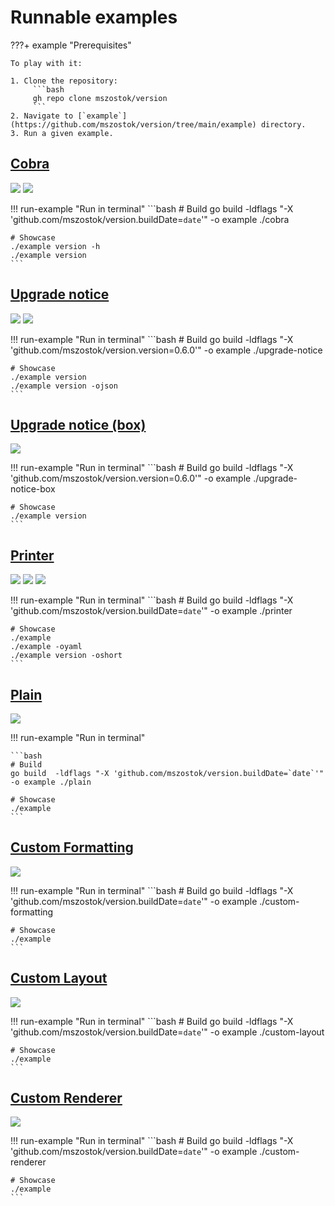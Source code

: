 # Runnable examples

???+ example "Prerequisites"

    To play with it:

    1. Clone the repository:
    	 ```bash
    	 gh repo clone mszostok/version
    	 ```
    2. Navigate to [`example`](https://github.com/mszostok/version/tree/main/example) directory.
    3. Run a given example.


## [Cobra](https://github.com/mszostok/version/tree/main/example/cobra/main.go)

![](assets/examples/screen-cobra-version_-h.png)
![](assets/examples/screen-cobra-version.png)

!!! run-example "Run in terminal"
    ```bash
    # Build
    go build -ldflags "-X 'github.com/mszostok/version.buildDate=`date`'" -o example ./cobra

    # Showcase
    ./example version -h
    ./example version
    ```

## [Upgrade notice](https://github.com/mszostok/version/tree/main/example/upgrade-notice/main.go)

![](assets/examples/screen-upgrade-notice-version.png)
![](assets/examples/screen-upgrade-notice-version_-ojson.png)

!!! run-example "Run in terminal"
    ```bash
    # Build
    go build -ldflags "-X 'github.com/mszostok/version.version=0.6.0'" -o example ./upgrade-notice

    # Showcase
    ./example version
    ./example version -ojson
    ```

## [Upgrade notice (box)](https://github.com/mszostok/version/tree/main/example/upgrade-notice-box/main.go)

![](assets/examples/screen-upgrade-notice-box-version.png)

!!! run-example "Run in terminal"
    ```bash
    # Build
    go build -ldflags "-X 'github.com/mszostok/version.version=0.6.0'" -o example ./upgrade-notice-box

    # Showcase
    ./example version
    ```

## [Printer](https://github.com/mszostok/version/tree/main/example/printer/main.go)

![](assets/examples/screen-printer-.png)
![](assets/examples/screen-printer--oyaml.png)
![](assets/examples/screen-printer--oshort.png)

!!! run-example "Run in terminal"
    ```bash
    # Build
    go build -ldflags "-X 'github.com/mszostok/version.buildDate=`date`'" -o example ./printer

    # Showcase
    ./example
    ./example -oyaml
    ./example version -oshort
    ```

## [Plain](https://github.com/mszostok/version/tree/main/example/plain/main.go)

![](assets/examples/screen-plain-.png)

!!! run-example "Run in terminal"

    ```bash
    # Build
    go build  -ldflags "-X 'github.com/mszostok/version.buildDate=`date`'" -o example ./plain

    # Showcase
    ./example
    ```

## [Custom Formatting](https://github.com/mszostok/version/tree/main/example/custom-formatting/main.go)

![](assets/examples/screen-custom-formatting-.png)

!!! run-example "Run in terminal"
    ```bash
    # Build
    go build -ldflags "-X 'github.com/mszostok/version.buildDate=`date`'" -o example ./custom-formatting

    # Showcase
    ./example
    ```

## [Custom Layout](https://github.com/mszostok/version/tree/main/example/custom-layout/main.go)

![](assets/examples/screen-custom-layout-.png)

!!! run-example "Run in terminal"
    ```bash
    # Build
    go build -ldflags "-X 'github.com/mszostok/version.buildDate=`date`'" -o example ./custom-layout

    # Showcase
    ./example
    ```

## [Custom Renderer](https://github.com/mszostok/version/tree/main/example/custom-renderer/main.go)

![](assets/examples/screen-custom-renderer-.png)

!!! run-example "Run in terminal"
    ```bash
    # Build
    go build -ldflags "-X 'github.com/mszostok/version.buildDate=`date`'" -o example ./custom-renderer

    # Showcase
    ./example
    ```
